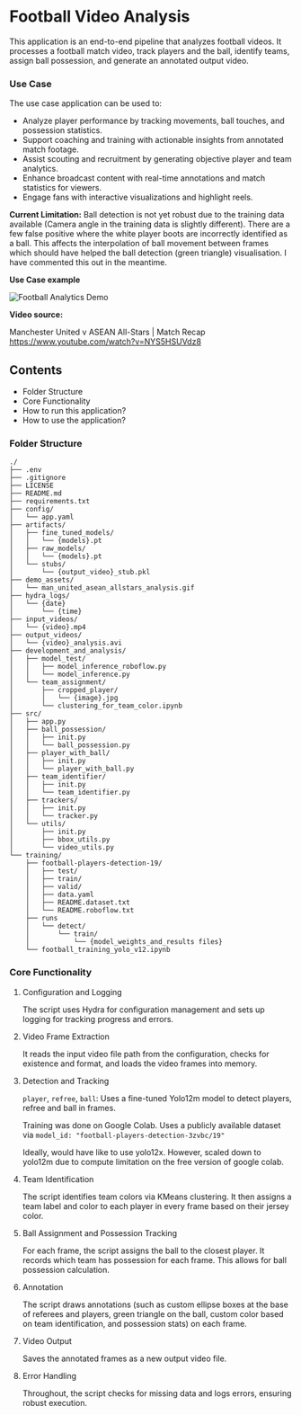 # Football Video Analysis

This application is an end-to-end pipeline that analyzes football videos. It processes a football match video, track players and the ball, identify teams, assign ball possession, and generate an annotated output video.

### Use Case

The use case application can be used to:
- Analyze player performance by tracking movements, ball touches, and possession statistics.
- Support coaching and training with actionable insights from annotated match footage.
- Assist scouting and recruitment by generating objective player and team analytics.
- Enhance broadcast content with real-time annotations and match statistics for viewers.
- Engage fans with interactive visualizations and highlight reels.

**Current Limitation:** Ball detection is not yet robust due to the training data available (Camera angle in the training data is slightly different). There are a few false positive where the white player boots are incorrectly identified as a ball. This affects the interpolation of ball movement between frames which should have helped the ball detection (green triangle) visualisation. I have commented this out in the meantime.

**Use Case example**

![Football Analytics Demo](demo_assets/man_united_asean_allstars_analysis.gif)

**Video source:**

Manchester United v ASEAN All-Stars | Match Recap
https://www.youtube.com/watch?v=NYS5HSUVdz8

## Contents
- Folder Structure
- Core Functionality
- How to run this application?
- How to use the application?

### Folder Structure
```
./
├── .env
├── .gitignore
├── LICENSE
├── README.md
├── requirements.txt
├── config/
│   └── app.yaml
├── artifacts/
│   ├── fine_tuned_models/
│   │   └── {models}.pt
│   ├── raw_models/
│   │   └── {models}.pt
│   └── stubs/
│       └── {output_video}_stub.pkl
├── demo_assets/
│   └── man_united_asean_allstars_analysis.gif
├── hydra_logs/
│   └── {date}
│       └── {time}
├── input_videos/
│   └── {video}.mp4
├── output_videos/
│   └── {video}_analysis.avi
├── development_and_analysis/
│   ├── model_test/
│   │   ├── model_inference_roboflow.py
│   │   └── model_inference.py
│   └── team_assignment/
│       ├── cropped_player/
│       │   └── {image}.jpg
│       └── clustering_for_team_color.ipynb
├── src/
│   ├── app.py
│   ├── ball_possession/
│   │   ├── init.py
│   │   └── ball_possession.py
│   ├── player_with_ball/
│   │   ├── init.py
│   │   └── player_with_ball.py
│   ├── team_identifier/
│   │   ├── init.py
│   │   └── team_identifier.py
│   ├── trackers/
│   │   ├── init.py
│   │   └── tracker.py
│   └── utils/
│       ├── init.py
│       ├── bbox_utils.py
│       └── video_utils.py
└── training/
    ├── football-players-detection-19/
    │   ├── test/
    │   ├── train/
    │   ├── valid/
    │   ├── data.yaml
    │   ├── README.dataset.txt
    │   └── README.roboflow.txt
    ├── runs
    │   └── detect/
    │       └── train/
    │           └── {model_weights_and_results files}
    └── football_training_yolo_v12.ipynb
```
### Core Functionality

1. Configuration and Logging

    The script uses Hydra for configuration management and sets up logging for tracking progress and errors.

2. Video Frame Extraction

    It reads the input video file path from the configuration, checks for existence and format, and loads the video frames into memory.

3. Detection and Tracking

    `player`, `refree`, `ball`: Uses a fine-tuned Yolo12m model to detect players, refree and ball in frames.

    Training was done on Google Colab. Uses a publicly available dataset via  `model_id: "football-players-detection-3zvbc/19"`

    Ideally, would have like to use yolo12x. However, scaled down to yolo12m due to compute limitation on the free version of google colab.

4. Team Identification

    The script identifies team colors via KMeans clustering. It then assigns a team label and color to each player in every frame based on their jersey color.

5. Ball Assignment and Possession Tracking

    For each frame, the script assigns the ball to the closest player. It records which team has possession for each frame. This allows for ball possession calculation.

6. Annotation

    The script draws annotations (such as custom ellipse boxes at the base of referees and players, green triangle on the ball, custom color based on team identification, and possession stats) on each frame.

7. Video Output

    Saves the annotated frames as a new output video file.

8. Error Handling

    Throughout, the script checks for missing data and logs errors, ensuring robust execution.